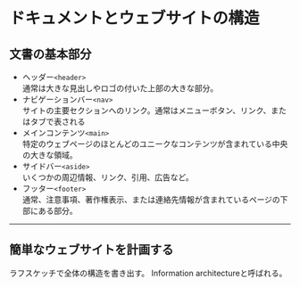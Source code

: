 # ドキュメントとウェブサイトの構造
## 文書の基本部分
- ヘッダー```<header>```  
通常は大きな見出しやロゴの付いた上部の大きな部分。
- ナビゲーションバー```<nav>```  
サイトの主要セクションへのリンク。通常はメニューボタン、リンク、またはタブで表される  
- メインコンテンツ```<main>```  
特定のウェブページのほとんどのユニークなコンテンツが含まれている中央の大きな領域。  
- サイドバー```<aside>```  
いくつかの周辺情報、リンク、引用、広告など。  
- フッター```<footer>```  
通常、注意事項、著作権表示、または連絡先情報が含まれているページの下部にある部分。  
***

## 簡単なウェブサイトを計画する
ラフスケッチで全体の構造を書き出す。
Information architectureと呼ばれる。
